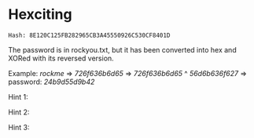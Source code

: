 # Hexciting

`Hash: 8E120C125FB282965CB3A45550926C530CF8401D`

The password is in rockyou.txt, but it has been converted into hex and XORed with its reversed version.

Example: *rockme* => *726f636b6d65* => *726f636b6d65* ^ *56d6b636f627* => password: *24b9d55d9b42*

Hint 1:

Hint 2:

Hint 3:
